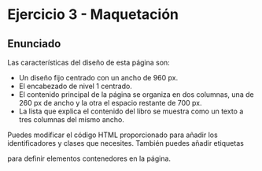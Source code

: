 # Ejercicio 3 - Maquetación

## Enunciado

Las características del diseño de esta página son:

* Un diseño fijo centrado con un ancho de 960 px.
* El encabezado de nivel 1 centrado.
* El contenido principal de la página se organiza en dos columnas, una de 260 px de ancho y la otra el espacio restante de 700 px.
* La lista que explica el contenido del libro se muestra como un texto a tres columnas del mismo ancho.

Puedes modificar el código HTML proporcionado para añadir los identificadores y clases que necesites. También puedes añadir etiquetas <div> para definir elementos contenedores en la página.